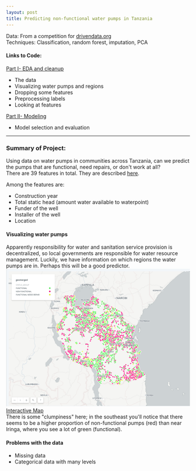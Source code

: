 ```yaml
---
layout: post
title: Predicting non-functional water pumps in Tanzania
---
```

Data: From a competition for [drivendata.org](https://www.drivendata.org/competitions/7/)  
Techniques: Classification, random forest, imputation, PCA   

#### Links to Code:  
[Part I- EDA and cleanup](https://github.com/JoomiK/PredictingWaterPumps/blob/master/WaterPumps.ipynb)  
- The data  
- Visualizing water pumps and regions  
- Dropping some features  
- Preprocessing labels  
- Looking at features  

[Part II- Modeling](https://github.com/JoomiK/PredictingWaterPumps/blob/master/WaterPumpsII.ipynb)  
- Model selection and evaluation

---

### Summary of Project:  
Using data on water pumps in communities across Tanzania, can we predict the pumps that are functional, need repairs, or don't work at all?  
There are 39 features in total. They are described [here](https://www.drivendata.org/competitions/7/pump-it-up-data-mining-the-water-table/page/25/#features_list).

Among the features are:  
* Construction year  
* Total static head (amount water available to waterpoint)  
* Funder of the well  
* Installer of the well  
* Location  

#### Visualizing water pumps
Apparently responsibility for water and sanitation service provision is decentralized, so local governments are responsible for water resource management. Luckily, we have information on which regions the water pumps are in. Perhaps this will be a good predictor.
![png](/images/WellMap.png)
[Interactive Map](https://joomik.carto.com/builder/3227f55e-d6ac-11e6-832f-0e3ebc282e83/embed)  
There is some "clumpiness" here; in the southeast you'll notice that there seems to be a higher proportion of non-functional pumps (red) than near Iringa, where you see a lot of green (functional).

#### Problems with the data
* Missing data  
* Categorical data with many levels  
